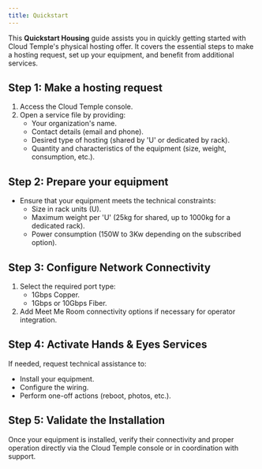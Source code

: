 ```yaml
---
title: Quickstart
---
```


This **Quickstart Housing** guide assists you in quickly getting started with Cloud Temple's physical hosting offer. It covers the essential steps to make a hosting request, set up your equipment, and benefit from additional services.

## Step 1: Make a hosting request

1. Access the Cloud Temple console.
2. Open a service file by providing:
   - Your organization's name.
   - Contact details (email and phone).
   - Desired type of hosting (shared by 'U' or dedicated by rack).
   - Quantity and characteristics of the equipment (size, weight, consumption, etc.).

## Step 2: Prepare your equipment

- Ensure that your equipment meets the technical constraints:
  - Size in rack units (U).
  - Maximum weight per 'U' (25kg for shared, up to 1000kg for a dedicated rack).
  - Power consumption (150W to 3Kw depending on the subscribed option).
## Step 3: Configure Network Connectivity

1. Select the required port type:
   - 1Gbps Copper.
   - 1Gbps or 10Gbps Fiber.
2. Add Meet Me Room connectivity options if necessary for operator integration.

## Step 4: Activate Hands & Eyes Services

If needed, request technical assistance to:
- Install your equipment.
- Configure the wiring.
- Perform one-off actions (reboot, photos, etc.).

## Step 5: Validate the Installation

Once your equipment is installed, verify their connectivity and proper operation directly via the Cloud Temple console or in coordination with support.
